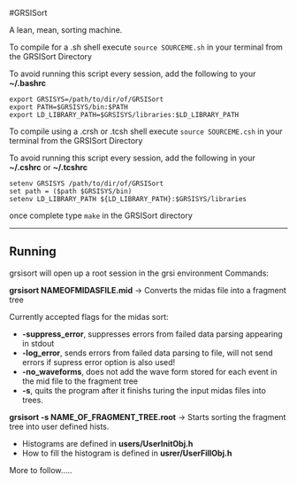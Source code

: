 #GRSISort

A lean, mean, sorting machine. 

To compile for a .sh shell execute `source SOURCEME.sh` in your terminal from the GRSISort Directory

To avoid running this script every session, add the following to your **~/.bashrc**
```
export GRSISYS=/path/to/dir/of/GRSISort
export PATH=$GRSISYS/bin:$PATH
export LD_LIBRARY_PATH=$GRSISYS/libraries:$LD_LIBRARY_PATH
```

To compile using a .crsh or .tcsh shell execute `source SOURCEME.csh` in your terminal from the GRSISort Directory

To avoid running this script every session, add the following in your **~/.cshrc**  or **~/.tcshrc** 
```
setenv GRSISYS /path/to/dir/of/GRSISort
set path = ($path $GRSISYS/bin)
setenv LD_LIBRARY_PATH ${LD_LIBRARY_PATH}:$GRSISYS/libraries
```

once complete type `make` in the GRSISort directory

-----------------------------------------
Running
-----------------------------------------
grsisort will open up a root session in the grsi environment
Commands:

**grsisort NAMEOFMIDASFILE.mid**  -> Converts the midas file into a fragment tree

Currently accepted flags for the midas sort:
  * __-suppress_error__,   suppresses errors from failed data parsing appearing in stdout
  * __-log_error__, sends errors from failed data parsing to file, will not send errors if supress error option is also used!
  * __-no_waveforms__,     does not add the wave form stored for each event in the mid file to the fragment tree
  * __-s__,                quits the program after it finishs turing the input midas files into trees.

**grsisort -s NAME_OF_FRAGMENT_TREE.root**   -> Starts sorting the fragment tree into user defined hists.
  * Histograms are defined in **users/UserInitObj.h**
  * How to fill the histogram is defined in **usrer/UserFillObj.h** 


More to follow.....

